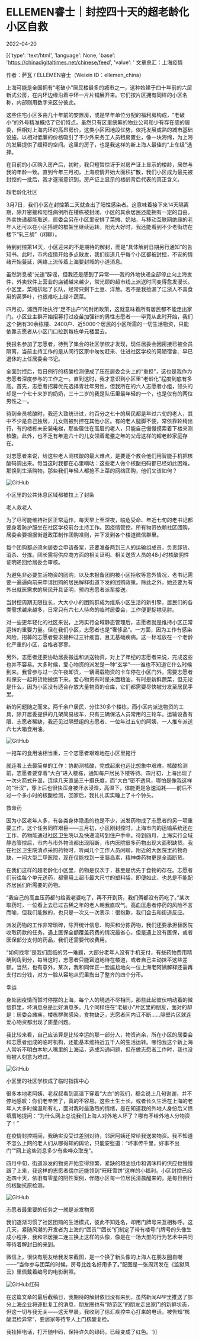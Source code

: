 # ELLEMEN睿士｜封控四十天的超老龄化小区自救

2022-04-20

[{'type': 'text/html', 'language': None, 'base': 'https://chinadigitaltimes.net/chinese/feed', 'value': ' 文章总汇：上海疫情

作者：萨瓦 / ELLEMEN睿士（Weixin ID：ellemen_china）

上海可能是全国拥有“老破小”居民楼最多的城市之一，这种始建于四十年前的六层新式公房，在内环边缘沿着中环一片片铺展开来。它们按片区拥有同样的小区名称，内部则用数字来区分彼此。

这些住宅小区多由几十年前的安置房，或是早年单位分配的福利房构成，“老破小”的外号精准概括了它们特点。虽然只有区里统筹的物业公司和少有存在感的居委，但相对上海内环的高昂房价，这类小区因地段优势，依托发展成熟的城市基础设施，以相对低廉的价格吸引了不少外来务工人员租房置业，像一块海绵，为上海的发展提供了缓释的空间。这里的房子，也是我这样的新上海人最佳的“上车级”选择。

在目前的小区购入房产后，初时，我只短暂惊讶于对房产证上显示的楼龄，居然与我的年龄一致。直到今年三月初，上海疫情开始大面积扩散，我们小区成为最先被封控的一批后，我才逐渐意识到，房产证上显示的楼龄背后代表的真正含义。

超老龄化社区

3月7日，我们小区在封控第二天就查出了阳性感染者。这意味着接下来14天隔离期，除开密接和阳性病例所在楼栋被封闭，小区的其余居民还能拥有一定的自由。外卖快递都能取送，居委会另在小区里安排了菜摊、奶站，与移动互联网绝缘的老年人还可以在小区搭建的框架里继续运转。阳光大好时，我还能看到不少老街坊在楼下“轧三胡”（闲聊）。

待到封控第14天，小区迎来的不是期待的解封，而是“具体解封日期另行通知”的告知书。此时，市内疫情开始多点散发，我们街道几乎每个小区都被封控，不安的情绪开始蔓延，网络上流传着上海要封城的小道消息。

虽然消息被“光速”辟谣，但我还是感到了异常——我的外地快递全部停止向上海发件，外卖软件上营业的店铺越来越少，常光顾的超市线上派送时间变得愈发漫长。小区里，菜摊排起了长队，经常只剩下土豆、洋葱。若不是我捡漏了江浙人不喜食用的莴笋叶，也很难吃上绿叶蔬菜。

四月初，浦西开始执行“足不出户”的封闭政策，这就意味着所有居民都不能走出家门。小区业主群开始招募打过疫苗加强针的男性志愿者——毕竟从此时开始，我们这个拥有30余栋楼、2400户、近5000个居民的小区所需的一切生活物资，只能依靠志愿者从小区门口拉到每栋单元楼里去。

我报名参加了志愿者，待到了集合的社区学校才发现，现任居委会因密接已被全员隔离，当前主持工作的是从闵行区家中匆匆赶来、住进社区学校的简陋宿舍、早已退休的上任居委会书记。

全面封控后，每日例行的核酸检测便成了压在居委会头上的“重担”，这也是我作为志愿者深度参与的工作之一。直到这时，我才意识到小区里“老龄化”程度到底有多高。首先，志愿者招募优先选择青壮年男性，但我所在的六人志愿者小组，领头的却是一个七十来岁的奶奶，三十二岁的我是队伍里最年轻的一个，也是仅有的两位男性之一。

待到全员核酸时，我还大致统计过，约百分之七十的居民都是年过六旬的老人，其中不少是自己独居，儿女则被封控在其他小区。有的老人腿脚不便，常依靠轮椅出行，有的楼栋未安装电梯，那些居住在高层的老人，只能自己慢慢摸索着下楼来测核酸。此外，也不乏有年逾六十的儿女领着耄耋之年的父母这样的超老龄家庭存在。

对志愿者来说，给这些老人测核酸的最大难点，是要逐个教会他们用智能手机把核酸码调出来。每当这时我都在心里嘀咕：这些老人做个核酸扫码都已经如此困难，那换到生活购物，那些我们年轻人都抢不上菜的网络团购，他们又该如何？

![GitHub](https://keep.cdt.media/assets/images/5/d/5d65bd62/ecc82e89.jpeg)

小区里的公共休息区域都被拉上了封条

老人救老人

为了尽可能维持社区正常运作，每天早上至深夜，临危受命、年近七旬的老书记都要身着防护服坐在社区学校前台主持工作。因疫情管控，所有物资依赖社区团购，居委会要根据街道政策制作团购准则，并下发到各个楼道微信群里。

每个团购都必须向居委会申请备案，还要准备两到三人的运输组成员，负责卸货、消杀、分拣。团长需将供应商方面的相关证明、相关送货人员的48小时核酸阴性证明递回给居委会审核。

为避免非必要生活物资的团购，以及未报备团购被小区拒收等意外情况，老书记需要一遍遍向前来申请团购的居民解释街道下发的团购政策。除此之外，她还要为有外出就医需求的居民开具证明，预约志愿者派车接送。

当封控周期无限拉长，大大小小的团购群成为维系小区生活的新引擎，居民们的各类需求越来越多，日常只有六七人待命的临时居委会，工作便更捉襟见肘。

对一些更年轻化的社区来说，上海实行全域静态管理后，志愿者就是维持小区正常运转的重要力量。但在我们小区，志愿者也是“奢侈品”。一方面，因为工作有感染风险，招募的志愿者要求接种过三针疫苗，且无基础疾病。这一标准放在一个老龄化严重的小区，合格者寥寥。

另外，志愿者还要协助居委搬运和派送物资，对上了年纪的志愿者来说，完成这些也并不容易。大多时候，爱心物资的派发是一种“玄学”——谁也不知道它什么时候到来。我曾参与过一次午夜卸货，一辆满载物资的卡车停在小区门外，需要志愿者和保安一起将货物搬运下来。爱心物资有时是米面粮油，有时是新鲜蔬菜，但无论是什么，因为小区没有适合存放大量物资的仓库，它们都需要尽快被分发至居民手里。

新的问题随之而来。两千余户居民，分住30多个楼栋，而小区内派送物资的工具，除开居委提供的几架简易板车，只有三辆保洁人员常用的三轮车。运输设备有限、志愿者稀缺，我还见过隔壁组的志愿者、一位年过五旬的阿姨，一人推车派送六七大箱食用油。

![GitHub](https://keep.cdt.media/assets/images/5/d/5d65bd62/0a605302.jpeg)

一拖车的食用油相当重，三个志愿者艰难地在小区里拖行

就连看上去最简单的工作：协助测核酸，完成起来也远比想象中艰难。核酸检测前，志愿者要穿着“大白”进入楼栋，通知每户居民下楼等待。四月初，上海出现了一次火箭式升温，连续几天直逼三十摄氏度，而“大白”密不透风，哪怕是像我这样的“壮汉”，穿上后也很快浑身被汗水浸湿，高温下，体能更是急速消耗——前后不过一个多小时的核酸检测，回家后，我扎扎实实睡上了十个钟头。

救命药

因为小区老年人多，有各类身体隐患的也是不少，派发药物成了志愿者的另一项重要工作。这个任务同样艰巨——三月初，小区刚封控时，上海市内的运输系统还在工作，药物能通过社区卫生院以及快递流转到住户手中。待到四月，上海实行全域静态管控后，市内与市外物流都出现阻断，市内医院很多药物出现大面积缺货。我在社区卫生院清点采购药物时，听闻几个工作人员闲聊，附近的大医院里药物奇缺，一间大型二甲医院，现在仅能找到一支胰岛素，精神类药物更是全面断货。

在我们这样的超老龄化小区里，药物是仅次于，甚至是优先于食物的存在。志愿者们前往每个单元送药，都需用上超市最大尺寸的塑料袋，即便如此，也总是不能配齐居民们所需要的药物。

“我自己的高血压药都匀给我老婆吃了，再不开到药，我们俩都没有药吃了。”某次取药时，一位看上去已过古稀之年的老人朝我直叹气。高血压患者停药的风险不言而喻，但我们能做的，也只是一次又一次表示：很抱歉，我们会去和街道反应。

派发药物的工作非常琐碎，除开统计信息、购买和分拣药物，我们还要承担替医院收取药款的任务。遇上医保全额覆盖药费的情况最省心，但是遇上没有医保，或者医保部分支付的药品，我们还需要代收费用。

“如何找零”是我们面临的另一难题，大部分老年人没有手机支付，有些药物费用精确到角到分，每当这时，志愿者只能窘迫地待在楼道，或者自己主动抹平这些差额。当然，也有意外，某次，我和同伴正一脸尴尬地向一位上海老阿姨解释还需再支付四分钱，对方一脸从容地从兜里掏出了整齐的四个分币。

幸运

身处因疫情而暂时停摆的上海，每个人的境遇不尽相同。那些此起彼伏响动着的微信群里，坏消息总是比好消息多。几个同样住在“老破小”片区里的朋友，面对的却是：居委会瘫痪，楼栋群聚感染，食物缺乏，志愿者间内讧不断……隔壁片区就连爱心物资都出现了质量问题。

我比较来看，自己应该算是比较幸运的那一部分人，物资尚余，所在小区的居委会和志愿者组成的临时机构，还能基本维持近五千人的生活运转。哪怕我这个新上海人常听不明白本地人嘴里的上海话，造成沟通问题，但在做志愿者工作时，我也没有被人刻意为难过。

![GitHub](https://keep.cdt.media/assets/images/5/d/5d65bd62/08aaec74.jpeg)

小区里的社区学校成了临时指挥中心

很多本地老阿姨、老叔叔看到高温下穿着“大白”的我们，都会说上几句谢谢，并不停地感叹：你们老辛苦了，真的不容易。这些土生土长，或者长久生活在上海的老年人大多时候温和有礼，面对我时最激烈的情绪，是在知道我的外地人身份后义愤填膺地提问：“为什么网上总说我们上海人对外地人坏了？哪有不给外地人分物资了！”

在疫情封控期间，我确实没受过差别对待，邻居阿姨还常给我送来物资。我不知道不怎么上网的老人们从哪得知的舆论，只能安慰道：“坏事传千里，好事不出门”“网上这些消息多少有些哗众取宠”。

四月中旬，街道派发的物资开始变得频繁，紧缺的粮油纸巾和调味料的供应也慢慢跟了上来，我这样的志愿者偶尔还能领到“旺旺雪饼”这样的小福利。小区封控已经近四十天，依旧有零星的阳性案例，伴随小区每一位居民清晨醒来的，是每日例行的核酸抗原检测。

![GitHub](https://keep.cdt.media/assets/images/5/d/5d65bd62/d804cf4f.jpeg)

志愿者最重要的任务之一就是派发物资

我们逐渐习惯了社区团购的生活模式，彼此不知姓名，却用门牌号来互相称呼。这几天，紧随风潮的开发者为上海的“团员”“团长”们制定了带有楼号门牌号的头像生成小程序，我和邻居接二连三换上这样的头像，像是在一场大型的行为艺术中共同等待着解封日的来到。

微信上，很快有朋友给我发来截图，是一个换了新头像的上海人在朋友圈自嘲——“当你参与团菜的时候，房号比姓名好用多了。”配图是一张周润发在《监狱风云》里佩戴着编号的电影剧照。

![GitHub](https://chinadigitaltimes.net/chinese/files/2022/04/Screen-Shot-2022-04-20-at-9.08.19-AM.png)红码

在这篇文章的最后截稿日，我期待的解封依旧没有来到，虽然新闻APP里推送了部分上海企业将逐批复工的消息，朋友圈也有“防范区”的朋友走出家门的新鲜状态，但这一切与我无关——这天早晨，我收到了徐汇疾控中心打来的电话，被告知“核酸混检异常”，要居家等待专人上门核酸复检。

我挂掉电话，打开随申码，保持许久的绿码，已经变成了红色。'}]